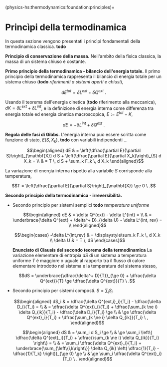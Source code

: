 (physics-hs:thermodynamics:foundation:principles)=
# Princìpi della termodinamica

In questa sezione vengono presentati i princìpi fondamentali della termodinamica classica. **todo**

**Principio di conservazione della massa.**
Nell'ambito della fisica classica, la massa di un sistema chiuso è costante.

**Primo principio della termodinamica - bilancio dell'energia totale.**
Il primo principio della termodinamica rappresenta il bilancio di energia totale per un sistema chiuso (**todo** *riferimenti a sistemi aperti e chiusi*),

  $$d E^{tot} = \delta L^{ext} + \delta Q^{ext} \ . $$
  
  Usando il teorema dell'energia cinetica (**todo** riferimento alla meccanica), $dK = \delta L^{ext} + \delta L^{int}$, e la definizione di energia interna come differenza tra energia totale ed energia cinetica macroscopica, $E := E^{tot} - K$,
  
  $$d E = - \delta L^{int} + \delta Q^{ext} \ .$$

**Regola delle fasi di Gibbs.**
L'energia interna può essere scritta come funzione di stato, $E(S, X_k)$, **todo** con variabili indipendenti ...

$$\begin{aligned}
dE & = \left(\dfrac{\partial E}{\partial S}\right)_{\mathbf{X}} d S 
     + \left(\dfrac{\partial E}{\partial X_k}\right)_{S} d X_k  = \\
   & = T \, d S + \sum_k F_k \, d X_k
\end{aligned}$$

La variazione di energia interna rispetto alla variabile $S$ corrisponde alla temperatura,

$$T = \left(\dfrac{\partial E}{\partial S}\right)_{\mathbf{X}} \ge 0 \ .$$


**Secondo principio della termodinamica - irreversibilità.**

- Secondo principio per sistemi semplici **todo** *temperatura uniforme*

  $$\begin{aligned}
    dE & = \delta Q^{ext} - \delta L^{int} = \\
       & = \underbrace{\delta Q^{ext} + \delta^+ D}_{\delta U} - \delta L^{int, rev} = \\
  \end{aligned}$$
  
  $$\begin{cases}
  -\delta L^{int,rev} & = \displaystyle\sum_k F_k \, d X_k \\
  \delta U            & = T \, dS
  \end{cases}$$
  
  **Enunciato di Clausis del secondo teorema della termodinamica** La variazione elementare di entropia $d S$ di un sistema a temperatura uniforme $T$ è maggiore o uguale al rapporto tra il flusso di calore elementare introdotto nel sistema e la temperatura del sistema stesso,
  
  $$dS = \underbrace{\dfrac{\delta^+ D}{T}}_{\ge 0} + \dfrac{\delta Q^{ext}}{T} \ge \dfrac{\delta Q^{ext}}{T} \ .$$

- Secondo principio per sistemi composti. $S = \sum_i S_i$

  $$\begin{aligned}
    dS_i & = \dfrac{\delta Q^{ext,i}_i}{T_i} - \dfrac{\delta D_i}{T_i} = \\
         & = \dfrac{\delta Q^{ext}_i}{T_i} + \dfrac{\sum_{k \ne i} \delta Q_{ik}}{T_i} - \dfrac{\delta D_i}{T_i} \ge \\
         & \ge \dfrac{\delta Q^{ext}_i}{T_i} + \dfrac{\sum_{k \ne i} \delta Q_{ik}}{T_i} \ , 
  \end{aligned}$$

  $$\begin{aligned}
    dS & = \sum_i d S_i \ge \\
       & \ge \sum_i \left\{ \dfrac{\delta Q^{ext}_i}{T_i} + \dfrac{\sum_{k \ne i} \delta Q_{ik}}{T_i} \right\} = \\
       & = \sum_i \dfrac{\delta Q^{ext}_i}{T_i} + \underbrace{\sum_{\left\{i,k\right\}} \delta Q_{ik} \left( \dfrac{1}{T_i} - \dfrac{1}{T_k} \right)}_{\ge 0} \ge \\
       & \ge \sum_i \dfrac{\delta Q^{ext}_i}{T_i} \ . 
  \end{aligned}$$



